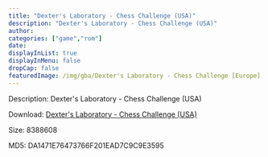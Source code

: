 ```yaml
---
title: "Dexter's Laboratory - Chess Challenge (USA)"
description: "Dexter's Laboratory - Chess Challenge (USA)"
author: 
categories: ["game","rom"]
date: 
displayInList: true
displayInMenu: false
dropCap: false
featuredImage: /img/gba/Dexter's Laboratory - Chess Challenge [Europe].jpg
---
```


Description: Dexter's Laboratory - Chess Challenge (USA)

Download: <a style="text-decoration:underline;" href="https://mega.nz/#!XSRmGSTD!4gPu5JDFDRjPViDwaS-g3vUSJrF_LFFeFRoPCck8qi0" target = "_blank" rel = "nofollow" > Dexter's Laboratory - Chess Challenge (USA)</a>

Size: 8388608

MD5: DA1471E76473766F201EAD7C9C9E3595

